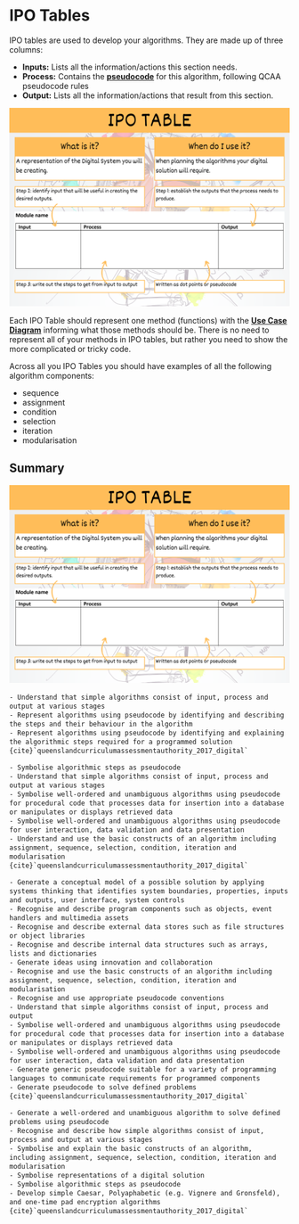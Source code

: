 # IPO Tables

IPO tables are used to develop your algorithms. They are made up of three columns:

- **Inputs:** Lists all the information/actions this section needs.
- **Process:** Contains the **[pseudocode](../2_concepts/2-4_pseudocode.md)** for this algorithm, following QCAA pseudocode rules
- **Output:** Lists all the information/actions that result from this section.

![IPO Table](./assets/ipo_table.png)

Each IPO Table should represent one method (functions) with the **[Use Case Diagram](../3_explore/4_use_case_diagram.md)** informing what those methods should be. There is no need to represent all of your methods in IPO tables, but rather you need to show the more complicated or tricky code.

Across all you IPO Tables you should have examples of all the following algorithm components:

- sequence
- assignment
- condition
- selection
- iteration
- modularisation

## Summary

![IPO summary poster](assets/ipo_table.png)

```{admonition} Unit 1 subject matter covered:
- Understand that simple algorithms consist of input, process and output at various stages
- Represent algorithms using pseudocode by identifying and describing the steps and their behaviour in the algorithm
- Represent algorithms using pseudocode by identifying and explaining the algorithmic steps required for a programmed solution
{cite}`queenslandcurriculumassessmentauthority_2017_digital`
```

```{admonition} Unit 2 subject matter covered:
- Symbolise algorithmic steps as pseudocode
- Understand that simple algorithms consist of input, process and output at various stages
- Symbolise well-ordered and unambiguous algorithms using pseudocode for procedural code that processes data for insertion into a database or manipulates or displays retrieved data
- Symbolise well-ordered and unambiguous algorithms using pseudocode for user interaction, data validation and data presentation
- Understand and use the basic constructs of an algorithm including assignment, sequence, selection, condition, iteration and modularisation
{cite}`queenslandcurriculumassessmentauthority_2017_digital`
```

```{admonition} Unit 3 subject matter covered:
- Generate a conceptual model of a possible solution by applying systems thinking that identifies system boundaries, properties, inputs and outputs, user interface, system controls
- Recognise and describe program components such as objects, event handlers and multimedia assets
- Recognise and describe external data stores such as file structures or object libraries
- Recognise and describe internal data structures such as arrays, lists and dictionaries
- Generate ideas using innovation and collaboration
- Recognise and use the basic constructs of an algorithm including assignment, sequence, selection, condition, iteration and modularisation
- Recognise and use appropriate pseudocode conventions
- Understand that simple algorithms consist of input, process and output
- Symbolise well-ordered and unambiguous algorithms using pseudocode for procedural code that processes data for insertion into a database or manipulates or displays retrieved data
- Symbolise well-ordered and unambiguous algorithms using pseudocode for user interaction, data validation and data presentation
- Generate generic pseudocode suitable for a variety of programming languages to communicate requirements for programmed components
- Generate pseudocode to solve defined problems
{cite}`queenslandcurriculumassessmentauthority_2017_digital`
```

```{admonition} Unit 4 subject matter covered:
- Generate a well-ordered and unambiguous algorithm to solve defined problems using pseudocode
- Recognise and describe how simple algorithms consist of input, process and output at various stages
- Symbolise and explain the basic constructs of an algorithm, including assignment, sequence, selection, condition, iteration and modularisation
- Symbolise representations of a digital solution
- Symbolise algorithmic steps as pseudocode
- Develop simple Caesar, Polyaphabetic (e.g. Vignere and Gronsfeld), and one-time pad encryption algorithms
{cite}`queenslandcurriculumassessmentauthority_2017_digital`
```